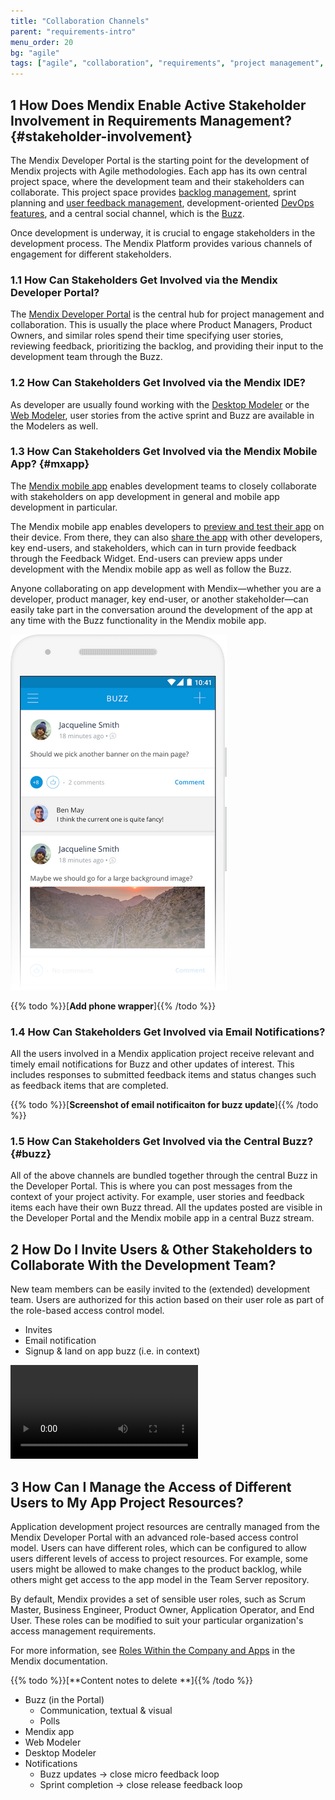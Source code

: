 ```yaml
---
title: "Collaboration Channels"
parent: "requirements-intro"
menu_order: 20
bg: "agile"
tags: ["agile", "collaboration", "requirements", "project management", "feedback", "dashboard", "traceability"]
---
```


## 1 How Does Mendix Enable Active Stakeholder Involvement in Requirements Management? {#stakeholder-involvement}

The Mendix Developer Portal is the starting point for the development of Mendix projects with Agile methodologies. Each app has its own central project space, where the development team and their stakeholders can collaborate. This project space provides [backlog management](requirements-management#requirements-management), sprint planning and [user feedback management](feedback-management#feedback-management), development-oriented [DevOps features](devops-overview), and a central social channel, which is the [Buzz](https://docs.mendix.com/developerportal/).

Once development is underway, it is crucial to engage stakeholders in the development process. The Mendix Platform provides various channels of engagement for different stakeholders.

### 1.1 How Can Stakeholders Get Involved via the Mendix Developer Portal?

The [Mendix Developer Portal](https://docs.mendix.com/developerportal/) is the central hub for project management and collaboration. This is usually the place where Product Managers, Product Owners, and similar roles spend their time specifying user stories, reviewing feedback, prioritizing the backlog, and providing their input to the development team through the Buzz.

### 1.2 How Can Stakeholders Get Involved via the Mendix IDE?

As developer are usually found working with the [Desktop Modeler](app-development#desktop-modeler) or the [Web Modeler](app-development#web-modeler), user stories from the active sprint and Buzz are available in the Modelers as well.

### 1.3 How Can Stakeholders Get Involved via the Mendix Mobile App? {#mxapp}

The [Mendix mobile app](https://docs.mendix.com/refguide/getting-the-mendix-app) enables development teams to closely collaborate with stakeholders on app development in general and mobile app development in particular.

The Mendix mobile app enables developers to [preview and test their app](../app-capabilities/mobile-apps#mxapp-preview) on their device. From there, they can also [share the app](../app-capabilities/mobile-apps#mxapp-share) with other developers, key end-users, and stakeholders, which can in turn provide feedback through the Feedback Widget. End-users can preview apps under development with the Mendix mobile app  as well as follow the Buzz.

Anyone collaborating on app development with Mendix—whether you are a developer, product manager, key end-user, or another stakeholder—can easily take part in the conversation around the development of the app at any time with the Buzz functionality in the Mendix mobile app.

![](attachments/buzz-mobile.png)

{{% todo %}}[**Add  phone wrapper**]{{% /todo %}}

### 1.4 How Can Stakeholders Get Involved via Email Notifications?

All the users involved in a Mendix application project receive relevant and timely email notifications for Buzz and other updates of interest. This includes responses to submitted feedback items and status changes such as feedback items that are completed.

{{% todo %}}[**Screenshot of email notificaiton for buzz update**]{{% /todo %}}

### 1.5 How Can Stakeholders Get Involved via the Central Buzz? {#buzz}

All of the above channels are bundled together through the central Buzz in the Developer Portal. This is where you can post messages from the context of your project activity. For example, user stories and feedback items each have their own Buzz thread. All the updates posted are visible in the Developer Portal and the Mendix mobile app in a central Buzz stream.

## 2 How Do I Invite Users & Other Stakeholders to Collaborate With the Development Team?

New team members can be easily invited to the (extended) development team. Users are authorized for this action based on their user role as part of the role-based access control model.

* Invites
* Email notification
* Signup & land on app buzz (i.e. in context)

<video controls src="attachments/DO_InviteUserToProject-1.mp4">Inviting a user to your app team</video>

## 3 How Can I Manage the Access of Different Users to My App Project Resources?

Application development project resources are centrally managed from the Mendix Developer Portal with an advanced role-based access control model. Users can have different roles, which can be configured to allow users different levels of access to project resources. For example, some users might be allowed to make changes to the product backlog, while others might get access to the app model in the Team Server repository.

By default, Mendix provides a set of sensible user roles, such as Scrum Master, Business Engineer, Product Owner, Application Operator, and End User. These roles can be modified to suit your particular organization's access management requirements.

For more information, see [Roles Within the Company and Apps](https://docs.mendix.com/developerportal/general/roles) in the Mendix documentation.

{{% todo %}}[**Content notes to delete **]{{% /todo %}}

* Buzz (in the Portal)
  * Communication, textual & visual
  * Polls
* Mendix app
* Web Modeler
* Desktop Modeler
* Notifications
  * Buzz updates → close micro feedback loop
  * Sprint completion → close release feedback loop
